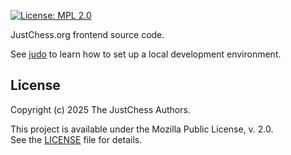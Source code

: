 [![License: MPL 2.0](https://img.shields.io/badge/License-MPL%202.0-brightgreen.svg)](https://opensource.org/licenses/MPL-2.0)

JustChess.org frontend source code.

See [judo](https://github.com/treepeck/judo) to learn how to set up a local development environment.

## License

Copyright (c) 2025 The JustChess Authors.

This project is available under the Mozilla Public License, v. 2.0.<br/>
See the [LICENSE](LICENSE) file for details.